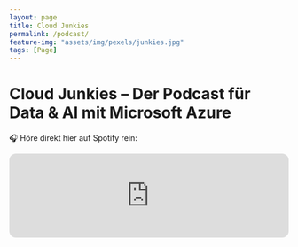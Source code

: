 ```yaml
---
layout: page
title: Cloud Junkies
permalink: /podcast/
feature-img: "assets/img/pexels/junkies.jpg"
tags: [Page]
---
```



# Cloud Junkies – Der Podcast für Data & AI mit Microsoft Azure

🎧 Höre direkt hier auf Spotify rein:<br>

<iframe
  style="border-radius:12px"
  src="https://open.spotify.com/embed/show/0g2b7ul1iYiAtMIapPLWZb"
  width="100%"
  height="152"
  frameborder="0"
  allowfullscreen=""
  allow="autoplay; clipboard-write; encrypted-media; picture-in-picture">
</iframe>

<br><br>

